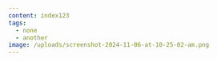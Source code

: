 ```yaml
---
content: index123
tags:
  - none
  - another
image: /uploads/screenshot-2024-11-06-at-10-25-02-am.png
---
```

